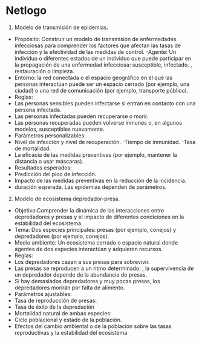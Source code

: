 # Netlogo
1. Modelo de transmisión de epidemias.
- Propósito: Construir un modelo de transmisión de enfermedades infecciosas para comprender los factores que afectan las tasas de infección y la efectividad de las medidas de control.
-Agente: Un individuo o diferentes estados de un individuo que puede participar en la propagación de una enfermedad infecciosa: susceptible, infectado. , restauración o limpieza.
- Entorno: la red conectada o el espacio geográfico en el que las personas interactúan puede ser un espacio cerrado (por ejemplo, una ciudad) o una red de comunicación (por ejemplo, transporte público).
- Reglas:
- Las personas sensibles pueden infectarse si entran en contacto con una persona infectada.
- Las personas infectadas pueden recuperarse o morir.
- Las personas recuperadas pueden volverse inmunes o, en algunos modelos, susceptibles nuevamente.
- Parámetros personalizables:
- Nivel de infección y nivel de recuperación.
-Tiempo de inmunidad.
-Tasa de mortalidad.
- La eficacia de las medidas preventivas (por ejemplo, mantener la distancia o usar máscaras).
- Resultados esperados:
- Predicción del pico de infección.
- Impacto de las medidas preventivas en la reducción de la incidencia.
- duración esperada. Las epidemias dependen de parámetros.
2. Modelo de ecosistema depredador-presa.
- Objetivo:Comprender la dinámica de las interacciones entre depredadores y presas y el impacto de diferentes condiciones en la estabilidad del ecosistema.
- Tema: Dos especies principales: presas (por ejemplo, conejos) y depredadores (por ejemplo, conejos).
- Medio ambiente: Un ecosistema cerrado o espacio natural donde agentes de dos especies interactúan y adquieren recursos.
- Reglas:
- Los depredadores cazan a sus presas para sobrevivir.
- Las presas se reproducen a un ritmo determinado. , la supervivencia de un depredador depende de la abundancia de presas.
- Si hay demasiados depredadores y muy pocas presas, los depredadores morirán por falta de alimento.
- Parámetros ajustables:
- Tasa de reproducción de presas.
- Tasa de éxito de la depredación
- Mortalidad natural de ambas especies:
- Ciclo poblacional y estado de la población.
- Efectos del cambio ambiental o de la población sobre las tasas reproductivas y la estabilidad del ecosistema

